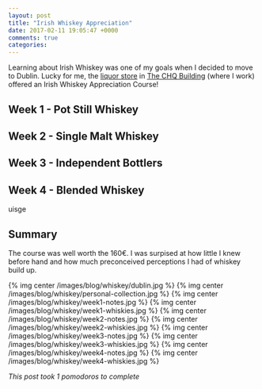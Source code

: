 ```yaml
---
layout: post
title: "Irish Whiskey Appreciation"
date: 2017-02-11 19:05:47 +0000
comments: true
categories:
---
```


Learning about Irish Whiskey was one of my goals when I decided to move to Dublin. Lucky for me, the
[liquor store][mitchell-and-son] in [The CHQ Building][the-chq] (where I work) offered an Irish Whiskey
Appreciation Course!

[the-chq]: http://chq.ie/
[mitchell-and-son]: http://mitchellandson.com/

## Week 1 - Pot Still Whiskey

## Week 2 - Single Malt Whiskey

## Week 3 - Independent Bottlers

## Week 4 - Blended Whiskey

uisge 

[whiskey-etymology]: http://www.etymonline.com/index.php?term=whiskey

## Summary

The course was well worth the 160€. I was surpised at how little I knew before hand and how much preconceived
perceptions I had of whiskey build up.

{% img center /images/blog/whiskey/dublin.jpg %}
{% img center /images/blog/whiskey/personal-collection.jpg %}
{% img center /images/blog/whiskey/week1-notes.jpg %}
{% img center /images/blog/whiskey/week1-whiskies.jpg %}
{% img center /images/blog/whiskey/week2-notes.jpg %}
{% img center /images/blog/whiskey/week2-whiskies.jpg %}
{% img center /images/blog/whiskey/week3-notes.jpg %}
{% img center /images/blog/whiskey/week3-whiskies.jpg %}
{% img center /images/blog/whiskey/week4-notes.jpg %}
{% img center /images/blog/whiskey/week4-whiskies.jpg %}

*This post took 1 pomodoros to complete*
